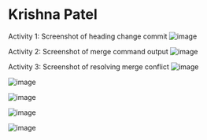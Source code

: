 # Krishna Patel
Activity 1: Screenshot of heading change commit 
![image](https://github.com/krishnapatel17/ECE444-F2023-Assignment1/assets/74744575/7aa58f49-ec67-40b4-a8de-0c82ea4b7554)

Activity 2: Screenshot of merge command output 
![image](https://github.com/krishnapatel17/ECE444-F2023-Assignment1/assets/74744575/6fea7e9a-a3e0-4732-af45-d4e1e5276c4e)

Activity 3: Screenshot of resolving merge conflict
![image](https://github.com/krishnapatel17/ECE444-F2023-Assignment1/assets/74744575/d2ddfc58-5828-40d8-b9c3-2a7404edd98f)

![image](https://github.com/krishnapatel17/ECE444-F2023-Assignment1/assets/74744575/163efd0f-d17e-4668-a7a5-39555ec7537b)

![image](https://github.com/krishnapatel17/ECE444-F2023-Assignment1/assets/74744575/76963b2f-e480-4a26-a039-fb067bee4618)

![image](https://github.com/krishnapatel17/ECE444-F2023-Assignment1/assets/74744575/d4540d41-a1f3-46ea-b8af-c6e043fb9105)

![image](https://github.com/krishnapatel17/ECE444-F2023-Assignment1/assets/74744575/0eb9672e-df09-4c5e-b98f-a73e82992557)

